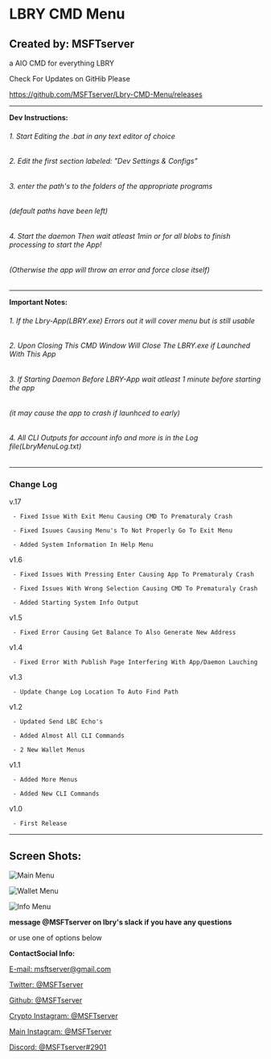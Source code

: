 # **LBRY CMD Menu**
## **Created by: MSFTserver**
a AIO CMD for everything LBRY

Check For Updates on GitHib Please

https://github.com/MSFTserver/Lbry-CMD-Menu/releases
___
**Dev Instructions:**
###### 1. Start Editing the .bat in any text editor of choice
###### 2. Edit the first section labeled: "Dev Settings & Configs"
###### 3. enter the path's to the folders of the appropriate programs
######    (default paths have been left)
###### 4. Start the daemon Then wait atleast 1min or for all blobs to finish processing to start the App!
######    (Otherwise the app will throw an error and force close itself)
___
**Important Notes:**
###### 1. If the Lbry-App(LBRY.exe) Errors out it will cover menu but is still usable
###### 2. Upon Closing This CMD Window Will Close The LBRY.exe if Launched With This App
###### 3. If Starting Daemon Before LBRY-App wait atleast 1 minute before starting the app
###### (it may cause the app to crash if launhced to early)
###### 4. All CLI Outputs for account info and more is in the Log file(LbryMenuLog.txt)
___
### Change Log

v.17 
     
     - Fixed Issue With Exit Menu Causing CMD To Prematuraly Crash
	 
	 - Fixed Isuues Causing Menu's To Not Properly Go To Exit Menu
	 
	 - Added System Information In Help Menu

v1.6 

     - Fixed Issues With Pressing Enter Causing App To Prematuraly Crash

     - Fixed Issues With Wrong Selection Causing CMD To Prematuraly Crash
     
     - Added Starting System Info Output
     
v1.5 

     - Fixed Error Causing Get Balance To Also Generate New Address

v1.4 

     - Fixed Error With Publish Page Interfering With App/Daemon Lauching 

v1.3 

     - Update Change Log Location To Auto Find Path

v1.2 

     - Updated Send LBC Echo's

     - Added Almost All CLI Commands
     
     - 2 New Wallet Menus
     
v1.1 

     - Added More Menus 

     - Added New CLI Commands
     
v1.0 

     - First Release

___
## **Screen Shots:**
![Main Menu](http://i.imgur.com/Cjex8aT.png)

![Wallet Menu](http://i.imgur.com/AU0yJa2.png)

![Info Menu](http://i.imgur.com/TzV2B56.png)

**message @MSFTserver on lbry's slack if you have any questions**

or use one of options below

**ContactSocial Info:**

[E-mail: msftserver@gmail.com](mailto:msftserver@gmail.com)

[Twitter: @MSFTserver](https://twitter.com/MSFTserver)

[Github: @MSFTserver](https://github.com/MSFTserver)

[Crypto Instagram: @MSFTserver](https://www.instagram.com/msftserver/)

[Main Instagram: @MSFTserver](https://www.instagram.com/compvapelife/)

[Discord: @MSFTserver#2901](https://discord.gg/Ce3t3FW)
